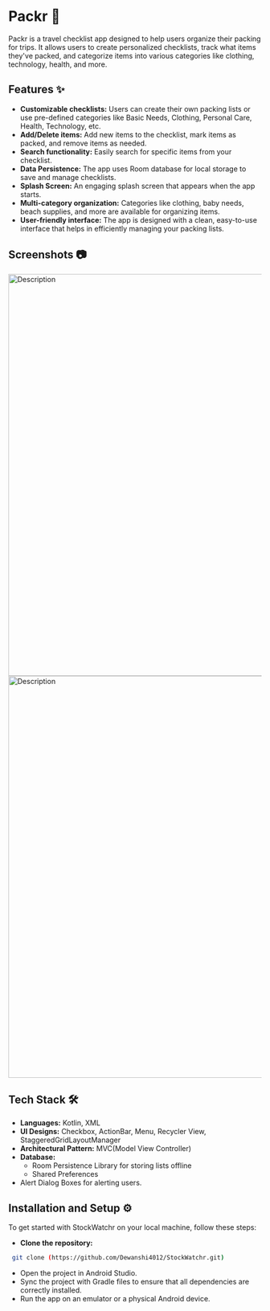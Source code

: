 # Packr 🧳
Packr is a travel checklist app designed to help users organize their packing for trips. It allows users to create personalized checklists, track what items they've packed, and categorize items into various categories like clothing, technology, health, and more.

## Features ✨
- **Customizable checklists:** Users can create their own packing lists or use pre-defined categories like Basic Needs, Clothing, Personal Care, Health, Technology, etc.
- **Add/Delete items:** Add new items to the checklist, mark items as packed, and remove items as needed.
- **Search functionality:** Easily search for specific items from your checklist.
- **Data Persistence:** The app uses Room database for local storage to save and manage checklists.
- **Splash Screen:** An engaging splash screen that appears when the app starts.
- **Multi-category organization:** Categories like clothing, baby needs, beach supplies, and more are available for organizing items.
- **User-friendly interface:** The app is designed with a clean, easy-to-use interface that helps in efficiently managing your packing lists.

## Screenshots 📷
<img src="https://github.com/user-attachments/assets/57cd4434-6528-43c0-9999-d87be58309a7" alt="Description"  width="800" />
<img src="https://github.com/user-attachments/assets/221093dd-22f2-423f-912e-c90cf0a94403" alt="Description"  width="800" />

## Tech Stack 🛠️
- **Languages:** Kotlin, XML
- **UI Designs:** Checkbox, ActionBar, Menu, Recycler View, StaggeredGridLayoutManager
- **Architectural Pattern:** MVC(Model View Controller)
- **Database:**
     - Room Persistence Library for storing lists offline
     - Shared Preferences
- Alert Dialog Boxes for alerting users.

## Installation and Setup ⚙️
To get started with StockWatchr on your local machine, follow these steps:
- **Clone the repository:**
 ```bash
  git clone (https://github.com/Dewanshi4012/StockWatchr.git)
  ```

- Open the project in Android Studio.
- Sync the project with Gradle files to ensure that all dependencies are correctly installed.
- Run the app on an emulator or a physical Android device.
  

